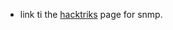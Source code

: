 
- link ti the [hacktriks](https://book.hacktricks.xyz/network-services-pentesting/pentesting-snmp) page for snmp.
